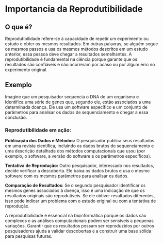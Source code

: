 # Importancia da Reprodutibilidade

## O que é?

Reprodutibilidade refere-se à capacidade de repetir um experimento ou estudo e obter os mesmos resultados. Em outras palavras, se alguém segue os mesmos passos e usa os mesmos métodos descritos em um estudo anterior, essa pessoa deve chegar a resultados semelhantes. A reprodutibilidade é fundamental na ciência porque garante que os resultados são confiáveis e não ocorreram por acaso ou por algum erro no experimento original.

## Exemplo

Imagine que um pesquisador sequencia o DNA de um organismo e identifica uma série de genes que, segundo ele, estão associados a uma determinada doença. Ele usa um software específico e um conjunto de parâmetros para analisar os dados de sequenciamento e chegar a essa conclusão.

### Reprodutibilidade em ação:

**Publicação dos Dados e Métodos:** O pesquisador publica seus resultados em uma revista científica, incluindo os dados brutos do sequenciamento e uma descrição detalhada dos métodos computacionais que usou (por exemplo, o software, a versão do software e os parâmetros específicos).

**Tentativa de Reprodução:** Outro pesquisador, interessado nos resultados, decide verificar a descoberta. Ele baixa os dados brutos e usa o mesmo software com os mesmos parâmetros para analisar os dados.

**Comparação de Resultados:** Se o segundo pesquisador identificar os mesmos genes associados à doença, isso é uma indicação de que os resultados originais são reprodutíveis. Se ele obtiver resultados diferentes, isso pode indicar um problema com o estudo original ou com a tentativa de reprodução.

A reprodutibilidade é essencial na bioinformática porque os dados são complexos e as análises computacionais podem ser sensíveis a pequenas variações. Garantir que os resultados possam ser reproduzidos por outros pesquisadores ajuda a validar descobertas e a construir uma base sólida para pesquisas futuras.


